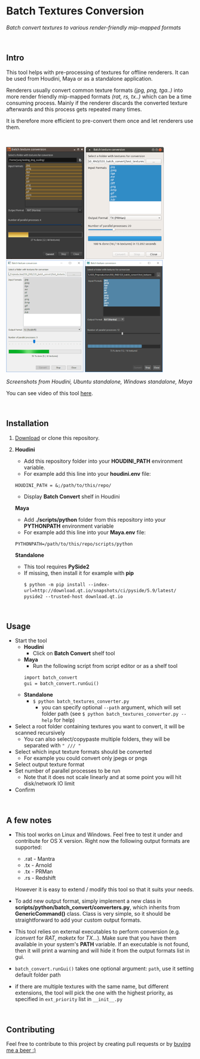 Batch Textures Conversion
=========================
*Batch convert textures to various render-friendly mip-mapped formats*

<br>

Intro
-----
This tool helps with pre-processing of textures for offline renderers. It can be used from Houdini, Maya or as a standalone application.

Renderers usually convert common texture formats *(jpg, png, tga..)* into more render friendly mip-mapped formats *(rat, rs, tx..)* which can be a time consuming process. Mainly if the renderer discards the converted texture afterwards and this process gets repeated many times.

It is therefore more efficient to pre-convert them once and let renderers use them.

<br>

<img src="./img/screen_hou.png" alt="Houdini screenshot" height="300px">  <img src="./img/screen_ubuntu.png" alt="Ubuntu standalone screenshot" height="300px"> <img src="./img/screen_win.png" alt="Windows standalone screenshot" height="300px"> <img src="./img/screen_maya.png" alt="Maya screenshot" height="300px">
<br>

*Screenshots from Houdini, Ubuntu standalone, Windows standalone, Maya*

You can see video of this tool [here](https://www.youtube.com/watch?v=5-p3__vsktg).

<br>

Installation
------------
1. [Download](https://github.com/jtomori/batch_textures_convert/archive/master.zip) or clone this repository.

2.  **Houdini**
    * Add this repository folder into your **HOUDINI_PATH** environment variable.
    * For example add this line into your **houdini.env** file:
    ```
    HOUDINI_PATH = &;/path/to/this/repo/
    ```
    * Display **Batch Convert** shelf in Houdini

    **Maya**
    * Add **./scripts/python** folder from this repository into your **PYTHONPATH** environment variable
    * For example add this line into your **Maya.env** file:
    ```
    PYTHONPATH=/path/to/this/repo/scripts/python
    ```

    **Standalone**
    * This tool requires **PySide2**
    * If missing, then install it for example with **pip**
        ```
        $ python -m pip install --index-url=http://download.qt.io/snapshots/ci/pyside/5.9/latest/ pyside2 --trusted-host download.qt.io
        ```

<br>

Usage
-----
* Start the tool
    * **Houdini**
        * Click on **Batch Convert** shelf tool
    * **Maya**
        * Run the following script from script editor or as a shelf tool
        ```
        import batch_convert
        gui = batch_convert.runGui()
        ```
    *  **Standalone**
        * `$ python batch_textures_converter.py`
            * you can specify optional `--path` argument, which will set folder path (see `$ python batch_textures_converter.py --help` for help)
* Select a root folder containing textures you want to convert, it will be scanned recursively
    * You can also select/copypaste multiple folders, they will be separated with `" /// "`
* Select which input texture formats should be converted
    * For example you could convert only jpegs or pngs
* Select output texture format
* Set number of parallel processes to be run
    * Note that it does not scale linearly and at some point you will hit disk/network IO limit
* Confirm

<br>

A few notes
-----------
* This tool works on Linux and Windows. Feel free to test it under and contribute for OS X version.
    Right now the following output formats are supported:
    
    * .rat - Mantra
    * .tx - Arnold
    * .tx - PRMan
    * .rs - Redshift
    
    However it is easy to extend / modify this tool so that it suits your needs.

* To add new output format, simply implement a new class in **scripts/python/batch_convert/converters.py**, which inherits from **GenericCommand()** class. Class is very simple, so it should be straightforward to add your custom output formats.

* This tool relies on external executables to perform conversion (e.g. *iconvert* for *RAT*, *maketx* for *TX*...). Make sure that you have them available in your system's **PATH** variable. If an executable is not found, then it will print a warning and will hide it from the output formats list in gui.

* `batch_convert.runGui()` takes one optional argument: `path`, use it setting default folder path

* if there are multiple textures with the same name, but different extensions, the tool will pick the one with the highest priority, as specified in `ext_priority` list in `__init__.py`

<br>

Contributing
------------
Feel free to contribute to this project by creating pull requests or by [buying me a beer :)](https://www.paypal.me/jtomori)